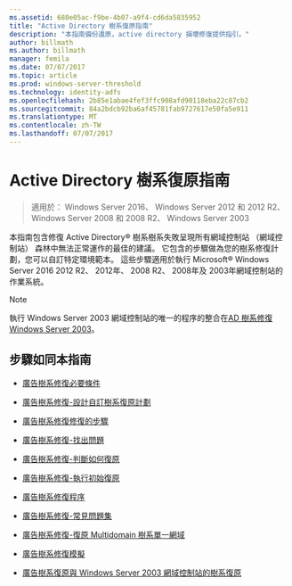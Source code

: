 ```yaml
---
ms.assetid: 680e05ac-f9be-4b07-a9f4-cd6da5835952
title: "Active Directory 樹系復原指南"
description: "本指南備份還原，active directory 損壞修復提供指引。"
author: billmath
ms.author: billmath
manager: femila
ms.date: 07/07/2017
ms.topic: article
ms.prod: windows-server-threshold
ms.technology: identity-adfs
ms.openlocfilehash: 2b85e1abae4fef3ffc908afd90118eba22c87cb2
ms.sourcegitcommit: 84a2bdcb92ba6af45781fab9727617e50fa5e911
ms.translationtype: MT
ms.contentlocale: zh-TW
ms.lasthandoff: 07/07/2017
---
```

# <a name="active-directory-forest-recovery-guide"></a>Active Directory 樹系復原指南

>適用於： Windows Server 2016、 Windows Server 2012 和 2012 R2、 Windows Server 2008 和 2008 R2、 Windows Server 2003

本指南包含修復 Active Directory® 樹系樹系失敗呈現所有網域控制站 （網域控制站） 森林中無法正常運作的最佳的建議。 它包含的步驟做為您的樹系修復計劃，您可以自訂特定環境範本。 這些步驟適用於執行 Microsoft® Windows Server 2016 2012 R2、 2012年、 2008 R2、 2008年及 2003年網域控制站的作業系統。  
  
> [!NOTE]
>  執行 Windows Server 2003 網域控制站的唯一的程序的整合在[AD 樹系修復 Windows Server 2003](AD-Forest-Recovery-Windows-Server-2003.md)。  
  
## <a name="steps-outlined-in-this-guide"></a>步驟如同本指南 
  
-   [廣告樹系修復必要條件](AD-Forest-Recovery-Prerequisties.md)  
  
-   [廣告樹系修復-設計自訂樹系復原計劃](AD-Forest-Recovery-Devising-a-Plan.md)  

-   [廣告樹系修復修復的步驟](AD-Forest-Recovery-Steps-For-Restoring.md)

- [廣告樹系修復-找出問題](AD-Forest-Recovery-Identify-the-Problem.md)
  
-   [廣告樹系修復-判斷如何復原](AD-Forest-Recovery-Determine-how-to-Recover.md)

-   [廣告樹系修復-執行初始復原](AD-Forest-Recovery-Perform-initial-recovery.md)  
  
-   [廣告樹系修復程序](AD-Forest-Recovery-Procedures.md)  
  
-   [廣告樹系修復-常見問題集](AD-Forest-Recovery-FAQ.md)  
  
-   [廣告樹系修復-復原 Multidomain 樹系單一網域](AD-Forest-Recovery-Single-Domain-in-Multidomain-Recovery.md)  

-   [廣告樹系修復模擬](AD-Forest-Recovery-Virtualization.md)
  
-   [廣告樹系復原與 Windows Server 2003 網域控制站的樹系復原](AD-Forest-Recovery-Windows-Server-2003.md)  

